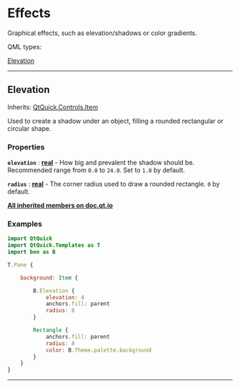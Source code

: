# Effects

Graphical effects, such as elevation/shadows or color gradients.

QML types:

[Elevation](#elevation)


---

## Elevation

Inherits: [QtQuick.Controls.Item](https://doc.qt.io/qt-6/qml-qtquick-item.html)

Used to create a shadow under an object, filling a rounded rectangular or circular shape.

### Properties

**`elevation`** : **[real](https://doc.qt.io/qt-6/qml-real.html)** - How big and prevalent the shadow should be. Recommended range from `0.0` to `24.0`. Set to `1.0` by default.

**`radius`** : **[real](https://doc.qt.io/qt-6/qml-real.html)** - The corner radius used to draw a rounded rectangle. `0` by default.

**[All inherited members on doc.qt.io](https://doc.qt.io/qt-6/qml-qtquick-item.html)**

### Examples

```qml
import QtQuick
import QtQuick.Templates as T
import bon as B

T.Pane {

    background: Item {

        B.Elevation {
            elevation: 4
            anchors.fill: parent
            radius: 8
        }

        Rectangle {
            anchors.fill: parent
            radius: 8
            color: B.Theme.palette.background
        }
    }
}
```

---
